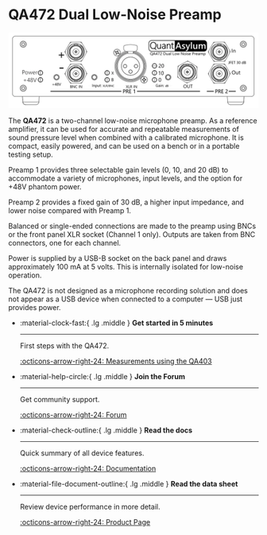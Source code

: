 # QA472 Dual Low-Noise Preamp

![Screenshot](img/qa472_front_1024x1024.png)

The **QA472** is a two-channel low-noise microphone preamp. As a reference amplifier, it can be used for accurate and repeatable measurements of sound pressure level when combined with a calibrated microphone. It is compact, easily powered, and can be used on a bench or in a portable testing setup.

Preamp 1 provides three selectable gain levels (0, 10, and 20 dB) to accommodate a variety of microphones, input levels, and the option for +48V phantom power.

Preamp 2 provides a fixed gain of 30 dB, a higher input impedance, and lower noise compared with Preamp 1.

Balanced or single-ended connections are made to the preamp using BNCs or the front panel XLR socket (Channel 1 only). Outputs are taken from BNC connectors, one for each channel.

Power is supplied by a USB-B socket on the back panel and draws approximately 100 mA at 5 volts. This is internally isolated for low-noise operation.

The QA472 is not designed as a microphone recording solution and does not appear as a USB device when connected to a computer &mdash; USB just provides power.

<div class="grid cards" markdown>

-   :material-clock-fast:{ .lg .middle } __Get started in 5 minutes__

    ---

    First steps with the QA472.

	[:octicons-arrow-right-24: Measurements using the QA403](https://forum.quantasylum.com/t/qa472-measurements/1006#measuring-pre1-ina849-01020-db-preamp-1)

-   :material-help-circle:{ .lg .middle } __Join the Forum__

    ---

    Get community support.

    [:octicons-arrow-right-24: Forum](https://forum.quantasylum.com/)

-   :material-check-outline:{ .lg .middle } __Read the docs__

    ---

    Quick summary of all device features.

    [:octicons-arrow-right-24: Documentation](overview/pre1.md)
	
-   :material-file-document-outline:{ .lg .middle } __Read the data sheet__

    ---

    Review device performance in more detail.

    [:octicons-arrow-right-24: Product Page](https://quantasylum.com/collections/frontpage/products/qa472-low-noise-mic-preamp)

</div>
